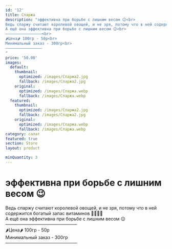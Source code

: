 ```yaml
---
id: '12'
title: Спаржа
description: "эффективна при борьбе с лишним весом 😉<br>
Ведь спаржу считают королевой овощей, и не зря, потому что в ней содержится богатый запас витаминов 🍌🍐🍈🥒<br>
А ещё она эффективна при борьбе с лишним весом 😉<br>
————————————————<br>
🌶Цена🌶 100гр - 50р<br>
Минимальный заказ - 300гр<br>
————————————————
"
price: '50.00'
images:
  default:
    thumbnail:
      optimized: /images/Спаржа2.jpg
      fallback: /images/Спаржа2.jpg
    original:
      optimized: /images/Спаржа.webp
      fallback: /images/Спаржа.webp
  featured:
    thumbnail:
      optimized: /images/Спаржа2.jpg
      fallback: /images/Спаржа2.jpg
    original:
      optimized: /images/Спаржа.webp
      fallback: /images/Спаржа.webp
category: салат
featured: true
section: Store
layout: product

minQuantity: 3
---
```


# эффективна при борьбе с лишним весом 😉<br>
Ведь спаржу считают королевой овощей, и не зря, потому что в ней содержится богатый запас витаминов 🍌🍐🍈🥒<br>
А ещё она эффективна при борьбе с лишним весом 😉<br>
————————————————<br>
🌶Цена🌶 100гр - 50р<br>
Минимальный заказ - 300гр<br>
————————————————
